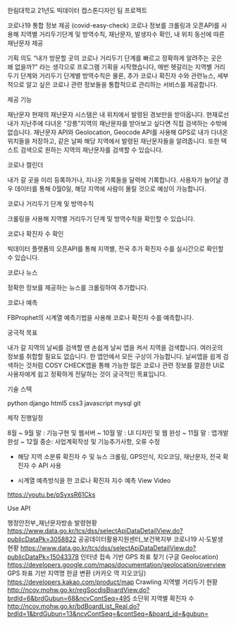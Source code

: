 한림대학교 21년도 빅데이터 캡스톤디자인 팀 프로젝트

코로나19 통합 정보 제공 (covid-easy-check)
코로나 정보를 크롤링과 오픈API를 사용해 지역별 거리두기단계 및 방역수칙, 재난문자, 발생자수 확인, 내 위치 동선에 따른 재난문자 제공

기획 의도
“내가 방문할 곳의 코로나 거리두기 단계를 빠르고 정확하게 알려주는 곳은 왜 없을까?”
라는 생각으로 프로그램 기획을 시작했습니다, 매번 헷갈리는 지역별 거리두기 단계와 거리두기 단계별 방역수칙은 물론, 추가 코로나 확진자 수와 관련뉴스, 세부적으로 알고 싶은 코로나 관련 정보들을 통합적으로 관리하는 서비스를 제공합니다.

제공 기능

재난문자
현재의 재난문자 시스템은 내 위치에서 발령된 경보만을 받아옵니다. 현재로선 내가 지난주에 다녀온 “강릉”지역의 재난문자를 받아보고 싶다면 직접 검색하는 수밖에 없습니다. 재난문자 API와 Geolocation, Geocode API를 사용해 GPS로 내가 다녀온 위치들을 저장하고, 같은 날짜 해당 지역에서 발령된 재난문자들을 알려줍니다. 또한 텍스트 검색으로 원하는 지역의 재난문자를 검색할 수 있습니다.

코로나 캘린더

내가 갈 곳을 미리 등록하거나, 지나온 기록들을 달력에 기록합니다. 사용자가 늘어날 경우 데이터를 통해 0월0일, 해당 지역에 사람이 몰릴 것으로 예상이 가능합니다.

코로나 거리두기 단계 및 방역수칙

크롤링을 사용해 지역별 거리두기 단계 및 방역수칙을 확인할 수 있습니다.

코로나 확진자 수 확인

빅데이터 플랫폼의 오픈API를 통해 지역별, 전국 추가 확진자 수를 실시간으로 확인할 수 있습니다.

코로나 뉴스

정확한 정보를 제공하는 뉴스를 크롤링하여 추가합니다.

코로나 예측

FBProphet의 시계열 예측기법을 사용해 코로나 확진자 수를 예측합니다.

궁극적 목표

내가 갈 지역의 날씨를 검색할 땐 손쉽게 날씨 앱을 켜서 지역을 검색합니다. 여러곳의 정보를 취합할 필요도 없습니다. 한 앱안에서 모든 구상이 가능합니다. 날씨앱을 쉽게 검색하는 것처럼 COSY CHECK앱을 통해 가능한 많은 코로나 관련 정보를 깔끔한 UI로 사용자에게 쉽고 정확하게 전달하는 것이 궁극적인 목표입니다.

기술 스텍

python django html5 css3 javascript mysql git

제작 진행일정

8월 ~ 9월 말 : 기능구현 및 웹서버
~ 10월 말 : UI 디자인 및 웹 완성
~ 11월 말 : 앱개발 완성
~ 12월 중순: 사업계획작성 및 기능추가사항, 오류 수정


- 해당 지역 소분류 확진자 수 및 뉴스 크롤링, GPS인식, 지오코딩, 재난문자, 전국 확진자 수 API 사용



- 시계열 예측방식을 한 코로나 확진자 지수 예측
View Video

https://youtu.be/pSyxsR61Cks

Use API

행정안전부_재난문자방송 발령현황
https://www.data.go.kr/tcs/dss/selectApiDataDetailView.do?publicDataPk=3058822
공공데이터활용지원센터_보건복지부 코로나19 시·도발생 현황
https://www.data.go.kr/tcs/dss/selectApiDataDetailView.do?publicDataPk=15043378
인터넷 접속 기반 GPS 좌표 찾기 (구글 Geolocation)
https://developers.google.com/maps/documentation/geolocation/overview
GPS 좌표 기반 지역명 한글 변환 (카카오 역 지오코딩)
https://developers.kakao.com/product/map
Crawling
지역별 거리두기 현황
http://ncov.mohw.go.kr/regSocdisBoardView.do?brdId=6&brdGubun=68&ncvContSeq=495
소단위 지역별 확진자 수
http://ncov.mohw.go.kr/bdBoardList_Real.do?brdId=1&brdGubun=13&ncvContSeq=&contSeq=&board_id=&gubun=
